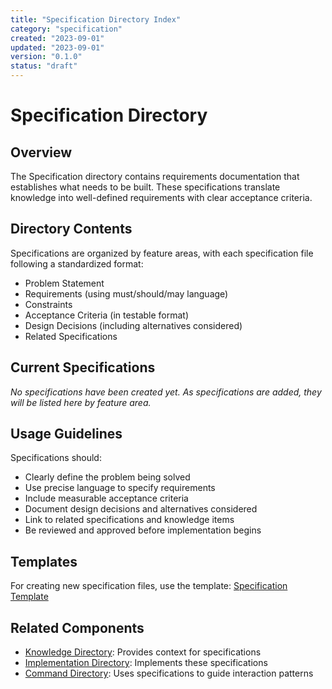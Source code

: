 ```yaml
---
title: "Specification Directory Index"
category: "specification"
created: "2023-09-01"
updated: "2023-09-01"
version: "0.1.0"
status: "draft"
---
```


# Specification Directory

## Overview

The Specification directory contains requirements documentation that establishes what needs to be built. These specifications translate knowledge into well-defined requirements with clear acceptance criteria.

## Directory Contents

Specifications are organized by feature areas, with each specification file following a standardized format:

- Problem Statement
- Requirements (using must/should/may language)
- Constraints
- Acceptance Criteria (in testable format)
- Design Decisions (including alternatives considered)
- Related Specifications

## Current Specifications

*No specifications have been created yet. As specifications are added, they will be listed here by feature area.*

## Usage Guidelines

Specifications should:
- Clearly define the problem being solved
- Use precise language to specify requirements
- Include measurable acceptance criteria
- Document design decisions and alternatives considered
- Link to related specifications and knowledge items
- Be reviewed and approved before implementation begins

## Templates

For creating new specification files, use the template: [Specification Template](/templates/specification/_template.md)

## Related Components

- [Knowledge Directory](/knowledge/index.md): Provides context for specifications
- [Implementation Directory](/implementation/index.md): Implements these specifications
- [Command Directory](/command/index.md): Uses specifications to guide interaction patterns